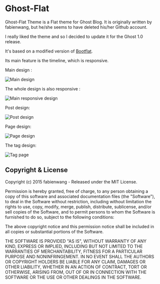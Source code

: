 # Ghost-Flat

Ghost-Flat Theme is a Flat theme for Ghost Blog.
It is originally written by fabienwang, but he/she seems to have deleted his/her Github account.

I really liked the theme and so I decided to update it for the Ghost 1.0 release.

It's based on a modified version of [Bootflat](http://bootflat.github.io/).

Its main feature is the timeline, which is responsive.

Main design :

![Main design](ghost-flat-main.jpg)

The whole design is also responsive :

![Main responsive design](ghost-flat-main-responsive.jpg)

Post design:

![Post design](ghost-flat-post.jpg)

Page design:

![Page design](ghost-flat-page.jpg)

The tag design:

![Tag page](ghost-flat-tag.jpg)

## Copyright & License

Copyright (c) 2015 fabienwang - Released under the MIT License.

Permission is hereby granted, free of charge, to any person obtaining a copy of this software and associated documentation files (the "Software"), to deal in the Software without restriction, including without limitation the rights to use, copy, modify, merge, publish, distribute, sublicense, and/or sell copies of the Software, and to permit persons to whom the Software is furnished to do so, subject to the following conditions:

The above copyright notice and this permission notice shall be included in all copies or substantial portions of the Software.

THE SOFTWARE IS PROVIDED "AS IS", WITHOUT WARRANTY OF ANY KIND, EXPRESS OR IMPLIED, INCLUDING BUT NOT LIMITED TO THE WARRANTIES OF MERCHANTABILITY, FITNESS FOR A PARTICULAR PURPOSE AND
NONINFRINGEMENT. IN NO EVENT SHALL THE AUTHORS OR COPYRIGHT HOLDERS BE LIABLE FOR ANY CLAIM, DAMAGES OR OTHER LIABILITY, WHETHER IN AN ACTION OF CONTRACT, TORT OR OTHERWISE, ARISING FROM, OUT OF OR IN CONNECTION WITH THE SOFTWARE OR THE USE OR OTHER DEALINGS IN THE SOFTWARE.
